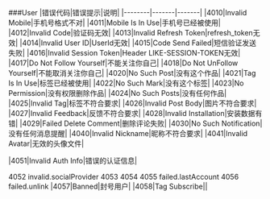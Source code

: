 ###User
|错误代码|错误提示|说明|
|--------|-------|-------|
|4010|Invalid Mobile|手机号格式不对|
|4011|Mobile Is In Use|手机号已经被使用|
|4012|Invalid Code|验证码无效|
|4013|Invalid Refresh Token|refresh_token无效|
|4014|Invalid User ID|UserId无效|
|4015|Code Send Failed|短信验证发送失败|
|4016|Invalid Session Token|Header LIKE-SESSION-TOKEN无效|
|4017|Do Not Follow Yourself|不能关注你自己|
|4018|Do Not UnFollow Yourself|不能取消关注你自己|
|4020|No Such Post|没有这个作品|
|4021|Tag Is In Use|标签已经被使用|
|4022|No Such Mark|没有这个标签|
|4023|No Permission|没有权限删除作品|
|4024|No Such Posts|没有任何作品|
|4025|Invalid Tag|标签不符合要求|
|4026|Invalid Post Body|图片不符合要求|
|4027|Invalid Feedback|反馈不符合要求|
|4028|Invalid Installation|安装数据有错|
|4029|Failed Delete Comment|删除评论失败|
|4030|No Such Notification|没有任何消息提醒|
|4040|Invalid Nickname|昵称不符合要求|
|4041|Invalid Avatar|无效的头像文件|

|4051|Invalid Auth Info|错误的认证信息|

4052 invalid.socialProvider
4053 
4054 
4055 failed.lastAccount
4056 failed.unlink
|4057|Banned|封号用户|
|4058|Tag Subscribe||